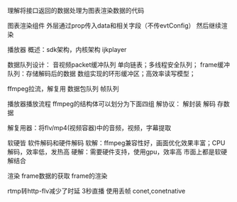 理解将接口返回的数据处理为图表渲染数据的代码

图表渲染组件
外层通过prop传入data和相关字段（不传evtConfig）
然后继续渲染

播放器
概述：sdk架构，内核架构
ijkplayer

数据队列设计：
音视频packet缓冲队列
单向链表；多线程安全队列；
frame缓冲队列：存储解码后的数据
数组实现的环形缓冲区；高效率读写模型；

ffmpeg拉流，解复用
数据包队列
帧队列

播放器播放流程
ffmpeg的结构体可以划分为下面四组
解协议：
解封装
解码
存数据

解复用器：将flv/mp4(视频容器)中的音频，视频，字幕提取

软硬皆
软件解码和硬件解码
软解：ffmpeg兼容性好，画面优化效果丰富；CPU解码，效率低，发热高
硬解：需要硬件支持，使用gpu，效率高
市面上都是软硬解结合

渲染
frame数据的获取
frame的渲染

rtmp转http-flv减少了时延
3秒直播
使用丢帧
conet,conetnative